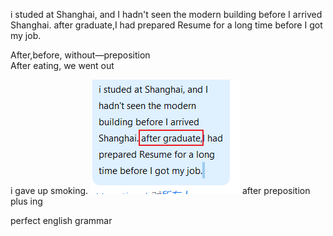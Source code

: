 
i studed at Shanghai, and I hadn't seen the modern building before I arrived Shanghai.
after graduate,I had prepared Resume for a long time before I got my job.

After,before, without—preposition   
After eating, we went out

i gave up smoking.
![img.png](img.png)
after preposition plus ing

perfect english grammar